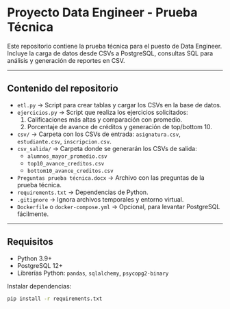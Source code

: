 # Proyecto Data Engineer - Prueba Técnica

Este repositorio contiene la prueba técnica para el puesto de Data Engineer.  
Incluye la carga de datos desde CSVs a PostgreSQL, consultas SQL para análisis y generación de reportes en CSV.

---

## Contenido del repositorio

- `etl.py` → Script para crear tablas y cargar los CSVs en la base de datos.
- `ejercicios.py` → Script que realiza los ejercicios solicitados:
  1. Calificaciones más altas y comparación con promedio.
  2. Porcentaje de avance de créditos y generación de top/bottom 10.
- `csv/` → Carpeta con los CSVs de entrada: `asignatura.csv`, `estudiante.csv`, `inscripcion.csv`.
- `csv_salida/` → Carpeta donde se generarán los CSVs de salida:
  - `alumnos_mayor_promedio.csv`
  - `top10_avance_creditos.csv`
  - `bottom10_avance_creditos.csv`
- `Preguntas prueba técnica.docx` → Archivo con las preguntas de la prueba técnica.
- `requirements.txt` → Dependencias de Python.
- `.gitignore` → Ignora archivos temporales y entorno virtual.
- `Dockerfile` o `docker-compose.yml` → Opcional, para levantar PostgreSQL fácilmente.

---

## Requisitos

- Python 3.9+  
- PostgreSQL 12+  
- Librerías Python: `pandas`, `sqlalchemy`, `psycopg2-binary`  

Instalar dependencias:

```bash
pip install -r requirements.txt
